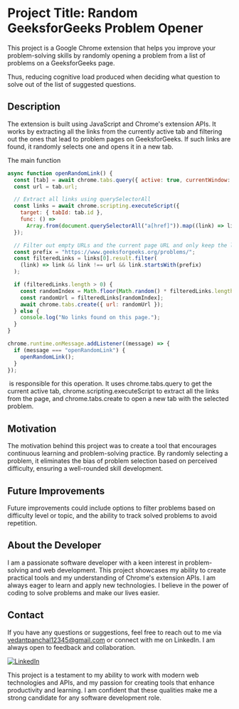 Project Title: Random GeeksforGeeks Problem Opener
==================================================

This project is a Google Chrome extension that helps you improve your problem-solving skills by randomly opening a problem from a list of problems on a GeeksforGeeks page.

Thus, reducing cognitive load produced when deciding what question to solve out of the list of suggested questions.

Description
-----------

The extension is built using JavaScript and Chrome's extension APIs. It works by extracting all the links from the currently active tab and filtering out the ones that lead to problem pages on GeeksforGeeks. If such links are found, it randomly selects one and opens it in a new tab.

The main function 



```javascript
async function openRandomLink() {
  const [tab] = await chrome.tabs.query({ active: true, currentWindow: true });
  const url = tab.url;

  // Extract all links using querySelectorAll
  const links = await chrome.scripting.executeScript({
    target: { tabId: tab.id },
    func: () =>
      Array.from(document.querySelectorAll("a[href]")).map((link) => link.href),
  });

  // Filter out empty URLs and the current page URL and only keep the links that start with "https://www.geeksforgeeks.org/problems/"
  const prefix = "https://www.geeksforgeeks.org/problems/";
  const filteredLinks = links[0].result.filter(
    (link) => link && link !== url && link.startsWith(prefix)
  );

  if (filteredLinks.length > 0) {
    const randomIndex = Math.floor(Math.random() * filteredLinks.length);
    const randomUrl = filteredLinks[randomIndex];
    await chrome.tabs.create({ url: randomUrl });
  } else {
    console.log("No links found on this page.");
  }
}

chrome.runtime.onMessage.addListener((message) => {
  if (message === "openRandomLink") {
    openRandomLink();
  }
});
```
 is responsible for this operation. It uses chrome.tabs.query to get the current active tab, chrome.scripting.executeScript to extract all the links from the page, and chrome.tabs.create to open a new tab with the selected problem.

Motivation
----------

The motivation behind this project was to create a tool that encourages continuous learning and problem-solving practice. By randomly selecting a problem, it eliminates the bias of problem selection based on perceived difficulty, ensuring a well-rounded skill development.

Future Improvements
-------------------

Future improvements could include options to filter problems based on difficulty level or topic, and the ability to track solved problems to avoid repetition.

About the Developer
-------------------

I am a passionate software developer with a keen interest in problem-solving and web development. This project showcases my ability to create practical tools and my understanding of Chrome's extension APIs. I am always eager to learn and apply new technologies. I believe in the power of coding to solve problems and make our lives easier.

Contact
-------


If you have any questions or suggestions, feel free to reach out to me via [vedantpanchal12345@gmail.com](mailto:vedantpanchal12345@gmail.com) or connect with me on LinkedIn. I am always open to feedback and collaboration.

[![LinkedIn](https://img.shields.io/badge/-LinkedIn-blue?style=flat-square&logo=Linkedin&logoColor=white&link=https://www.linkedin.com/in/vedantpanchal)](https://www.linkedin.com/in/vedantpanchal)

This project is a testament to my ability to work with modern web technologies and APIs, and my passion for creating tools that enhance productivity and learning. I am confident that these qualities make me a strong candidate for any software development role.